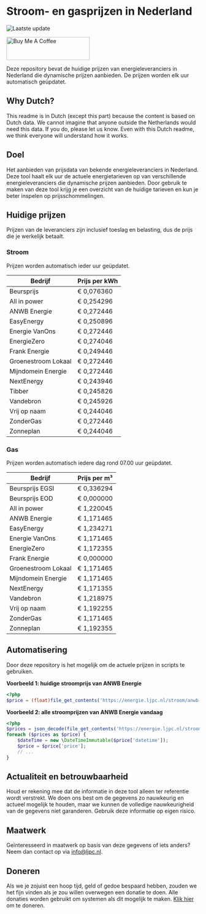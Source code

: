 # Stroom- en gasprijzen in Nederland

![Laatste update](https://img.shields.io/badge/laatste%20update-2024--07--02%2001%3A00%20CET-brightgreen)

<a href="https://www.buymeacoffee.com/Lars-" target="_blank"><img src="https://cdn.buymeacoffee.com/buttons/v2/default-orange.png" alt="Buy Me A Coffee" height="60" style="height: 60px !important;width: 217px !important;" ></a>

Deze repository bevat de huidige prijzen van energieleveranciers in Nederland die dynamische prijzen aanbieden. De prijzen worden elk uur automatisch geüpdatet.

## Why Dutch?

This readme is in Dutch (except this part) because the content is based on Dutch data. We cannot imagine that anyone outside the Netherlands would need this data. If you do, please let us know. Even with this Dutch readme, we think
everyone will understand how it works.

## Doel

Het aanbieden van prijsdata van bekende energieleveranciers in Nederland. Deze tool haalt elk uur de actuele energietarieven op van verschillende energieleveranciers die dynamische prijzen aanbieden. Door gebruik te maken van deze tool
krijg je een overzicht van de huidige tarieven en kun je beter inspelen op prijsschommelingen.

## Huidige prijzen

Prijzen van de leveranciers zijn inclusief toeslag en belasting, dus de prijs die je werkelijk betaalt.

### Stroom

Prijzen worden automatisch ieder uur geüpdatet.

 Bedrijf | Prijs per kWh 
---------|---------------
Beursprijs | € 0,076360
All in power | € 0,254296
ANWB Energie | € 0,272446
EasyEnergy | € 0,250896
Energie VanOns | € 0,272446
EnergieZero | € 0,274046
Frank Energie | € 0,249446
Groenestroom Lokaal | € 0,272446
Mijndomein Energie | € 0,272446
NextEnergy | € 0,243946
Tibber | € 0,245826
Vandebron | € 0,245926
Vrij op naam | € 0,244046
ZonderGas | € 0,272446
Zonneplan | € 0,244046


### Gas

Prijzen worden automatisch iedere dag rond 07.00 uur geüpdatet.

 Bedrijf | Prijs per m³ 
---------|--------------
Beursprijs EGSI | € 0,336294
Beursprijs EOD | € 0,000000
All in power | € 1,220045
ANWB Energie | € 1,171465
EasyEnergy | € 1,234271
Energie VanOns | € 1,171465
EnergieZero | € 1,172355
Frank Energie | € 0,000000
Groenestroom Lokaal | € 1,171465
Mijndomein Energie | € 1,171465
NextEnergy | € 1,171355
Vandebron | € 1,218975
Vrij op naam | € 1,192255
ZonderGas | € 1,171465
Zonneplan | € 1,192355


## Automatisering

Door deze repository is het mogelijk om de actuele prijzen in scripts te gebruiken.

**Voorbeeld 1: huidige stroomprijs van ANWB Energie**

```php
<?php
$price = (float)file_get_contents('https://energie.ljpc.nl/stroom/anwb-energie-nu.txt');

```

**Voorbeeld 2: alle stroomprijzen van ANWB Energie vandaag**

```php
<?php
$prices = json_decode(file_get_contents('https://energie.ljpc.nl/stroom/all-in-power-vandaag.json'),true);
foreach ($prices as $price) {
    $dateTime = new \DateTimeImmutable($price['datetime']);
    $price = $price['price'];
    // ...
}
```

## Actualiteit en betrouwbaarheid

Houd er rekening mee dat de informatie in deze tool alleen ter referentie wordt verstrekt. We doen ons best om de gegevens zo nauwkeurig en actueel mogelijk te houden, maar we kunnen de volledige nauwkeurigheid van de gegevens niet
garanderen. Gebruik deze informatie op eigen risico.

## Maatwerk

Geïnteresseerd in maatwerk op basis van deze gegevens of iets anders? Neem dan contact op
via [info@ljpc.nl](mailto:info@ljpc.nl?subject=Energie%20prijzen).

## Doneren

Als we je zojuist een hoop tijd, geld of gedoe bespaard hebben, zouden we het fijn vinden als je zou willen overwegen een
donatie te doen. Alle donaties worden gebruikt om systemen als dit mogelijk te
maken. [Klik hier](https://www.buymeacoffee.com/Lars-) om te doneren.
